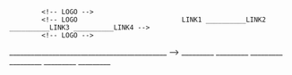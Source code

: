 <!-- _______________________________ COM UM LAYOUT BÁSICO DE HTML E CSS _____________________________-->

<!-- ______________________________________HEADER___________________________________________________ -->

            <!-- LOGO -->
            <!-- LOGO                          LINK1 __________LINK2 __________LINK3 __________LINK4 -->
            <!-- LOGO -->

<!-- ______________________________________HEADER___________________________________________________ -->

<!-- ____________________________________ <-- MARGIN -->____________________________________________ -->

<!-- ______________________________________MAIN_____________________________________________________ -->


<!-- DIV TRIANGULOS -->__<!-- ___  -->__<!-- DIV TRIANGULOS -->__<!--  ___ -->___<!-- DIV TRIANGULOS -->
<!-- DIV TRIANGULOS -->__<!-- ___  -->__<!-- DIV TRIANGULOS -->__<!--  ___ -->___<!-- DIV TRIANGULOS -->
<!-- DIV TRIANGULOS -->__<!-- ___  -->__<!-- DIV TRIANGULOS -->__<!--  ___ -->___<!-- DIV TRIANGULOS -->
<!-- DIV TRIANGULOS -->__<!-- ___  -->__<!-- DIV TRIANGULOS -->__<!--  ___ -->___<!-- DIV TRIANGULOS -->
<!-- DIV TRIANGULOS -->__<!-- ___  -->__<!-- DIV TRIANGULOS -->__<!--  ___ -->___<!-- DIV TRIANGULOS -->
<!-- DIV TRIANGULOS -->__<!-- ___  -->__<!-- DIV TRIANGULOS -->__<!--  ___ -->___<!-- DIV TRIANGULOS -->


<!----------------------------------------<-- MARGIN------------------------------------------------ -->

<!-----------------------------------------MAIN----------------------------------------------------- -->

<!-- ----------------INFO-----------  --------CONTROEL----------- -----------------PREVIEW --------- --> 
<!-- ----------------INFO-----------  --------CONTROEL----------- -----------------PREVIEW --------- --> 
<!-- ----------------INFO-----------  --------CONTROEL----------- -----------------PREVIEW --------- --> 
<!-- ----------------INFO-----------  --------CONTROEL----------- -----------------PREVIEW --------- --> 
<!-- ----------------INFO-----------  --------CONTROEL----------- -----------------PREVIEW --------- --> 
<!-- ----------------INFO-----------  --------CONTROEL----------- -----------------PREVIEW --------- --> 
<!-- ----------------INFO-----------  --------CONTROEL----------- -----------------PREVIEW --------- --> 
<!-- ----------------INFO-----------  --------CONTROEL----------- -----------------PREVIEW --------- --> 
<!-- ----------------INFO-----------  --------CONTROEL----------- -----------------PREVIEW --------- --> 
<!-- ----------------INFO-----------  --------CONTROEL----------- -----------------PREVIEW --------- --> 
<!-- ----------------INFO-----------  --------CONTROEL----------- -----------------PREVIEW --------- --> 

<!-----------------------------------------MAIN----------------------------------------------------- -->

<!----------------------------------------<-- MARGIN------------------------------------------------ -->

<!-- ______________________________________FOOTER___________________________________________________ -->
<!-- _CONTATOS_DEV______________|___________________________________________________________________ -->
<!-- _CONTATOS_DEV______________|___________________________________________________________________ -->
<!-- _CONTATOS_DEV______________|___________COPYRIGHT_DO-DEV________________________________________ -->
<!-- _CONTATOS_DEV______________|___________COPYRIGHT_DO-DEV________________________________________ -->
<!-- _CONTATOS_DEV______________|___________________________________________________________________ -->
<!-- ______________________________________FOOTER___________________________________________________ -->

<!-------------------------------------------------------------------------------------------------- -->

<!-- Documentação:

    Sistema simples de trinagulos, temos 3 triângulos com definições diferente.
    Dados os lados e checado o triângulo, emite um Alert() com sua definição. Os input não aceitam números
    acima de 20 e abaixo de 0, também axistem algumas regras que foram pedidos nos requisitos:

    - Triângulos com todos os lados e ângulos iguais, são definidos como Equiláteros.
    - Triângulos com dois lados e angulos iguais, são definidos como Esáceles.
    - Triângulos com todos lados e ângulos diferentes, são definidos como Escalenos.
    - Triângulos com um lado maior que a soma dos outros dois, são classificados como inválidos.
-->
<!------------------------------------------------------------------------------------------------- -->

